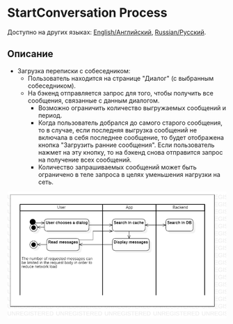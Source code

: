 # StartConversation Process 

Доступно на других языках: [English/Английский](StartConversation.md), [Russian/Русский](StartConversation.ru.md).

## Описание 

- Загрузка переписки с собеседником: 
    - Пользователь находится на странице "Диалог" (с выбранным собеседником).
    - На бэкенд отправляется запрос для того, чтобы получить все сообщения, связанные с данным диалогом.
        - Возможно ограничить количество выгружаемых сообщений и период.
        - Когда пользователь добрался до самого старого сообщения, то в случае, если последняя выгрузка сообщений не включала в себя последнее сообщение, то будет отображена кнопка "Загрузить ранние сообщения". Если пользователь нажмет на эту кнопку, то на бэкенд снова отправится запрос на получение всех сообщений.
        - Количество запрашиваемых сообщений может быть ограничено в теле запроса в целях уменьшения нагрузки на сеть.

![StartConversationDiagram](../../../img/ActivityDiagrams/StartConversationDiagram.png)
